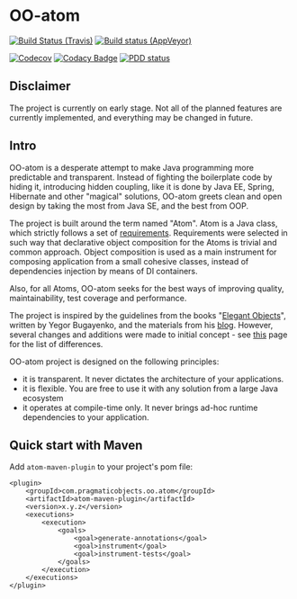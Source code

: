 # OO-atom

[![Build Status (Travis)](https://img.shields.io/travis/pragmatic-objects/oo-atom/master.svg)](https://travis-ci.org/pragmatic-objects/oo-atom)
[![Build status (AppVeyor)](https://ci.appveyor.com/api/projects/status/sumvi0c7teo9oq94?svg=true)](https://ci.appveyor.com/project/skapral/oo-atom)

[![Codecov](https://codecov.io/gh/pragmatic-objects/oo-atom/branch/master/graph/badge.svg)](https://codecov.io/gh/pragmatic-objects/oo-atom)
[![Codacy Badge](https://api.codacy.com/project/badge/Grade/b91e6bf2e7744333b93d2b8785fe056b)](https://www.codacy.com/app/pragmatic-objects/oo-atom?utm_source=github.com&amp;utm_medium=referral&amp;utm_content=pragmatic-objects/oo-atom&amp;utm_campaign=Badge_Grade)
[![PDD status](http://www.0pdd.com/svg?name=pragmatic-objects/oo-atom)](http://www.0pdd.com/p?name=pragmatic-objects/oo-atom)

## Disclaimer

The project is currently on early stage. Not all of the planned features are currently implemented, and everything
may be changed in future.

## Intro

OO-atom is a desperate attempt to make Java programming more predictable and transparent.
Instead of fighting the boilerplate code by hiding it, introducing hidden coupling, like it is done by Java EE, Spring, 
Hibernate and other "magical" solutions, OO-atom greets clean and open design by taking the most from Java SE, and the
best from OOP.

The project is built around the term named "Atom". Atom is a Java class, which strictly follows a set 
of [requirements](docs/ATOM_SPECIFICATION.md). Requirements were selected in such way that declarative object composition 
for the Atoms is trivial and common approach. Object composition is used as a main instrument for composing application
from a small cohesive classes, instead of dependencies injection by means of DI containers.

Also, for all Atoms, OO-atom seeks for the best ways of improving quality, maintainability, test coverage 
and performance.

The project is inspired by the guidelines from the books "[Elegant Objects](http://www.yegor256.com/elegant-objects.html)",
written by Yegor Bugayenko, and the materials from his [blog](http://www.yegor256.com/tag/oop.html).
However, several changes and additions were made to initial concept - see [this](docs/ATOMS_VS_EO.md) page for the 
list of differences.

OO-atom project is designed on the following principles:
- it is transparent. It never dictates the architecture of your applications.
- it is flexible. You are free to use it with any solution from a large Java ecosystem
- it operates at compile-time only. It never brings ad-hoc runtime dependencies to your application.

## Quick start with Maven

Add `atom-maven-plugin` to your project's pom file:

```
<plugin>
    <groupId>com.pragmaticobjects.oo.atom</groupId>
    <artifactId>atom-maven-plugin</artifactId>
    <version>x.y.z</version>
    <executions>
        <execution>
            <goals>
                <goal>generate-annotations</goal>
                <goal>instrument</goal>
                <goal>instrument-tests</goal>
            </goals>
        </execution>
    </executions>
</plugin>
```
